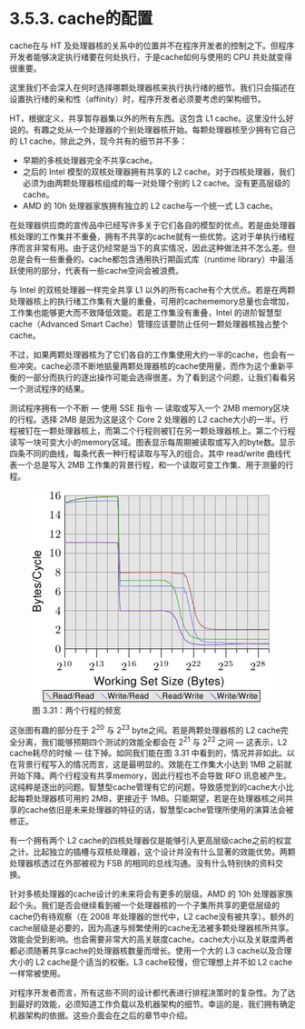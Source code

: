 # 3.5.3. cache的配置

cache在与 HT 及处理器核的关系中的位置并不在程序开发者的控制之下。但程序开发者能够决定执行绪要在何处执行，于是cache如何与使用的 CPU 共处就变得很重要。

这里我们不会深入在何时选择哪颗处理器核来执行执行绪的细节。我们只会描述在设置执行绪的亲和性（affinity）时，程序开发者必须要考虑的架构细节。

HT，根据定义，共享暂存器集以外的所有东西。这包含 L1 cache。这里没什么好说的。有趣之处从一个处理器的个别处理器核开始。每颗处理器核至少拥有它自己的 L1 cache。除此之外，现今共有的细节并不多：

* 早期的多核处理器完全不共享cache。
* 之后的 Intel 模型的双核处理器拥有共享的 L2 cache。对于四核处理器，我们必须为由两颗处理器核组成的每一对处理个别的 L2 cache。没有更高层级的cache。
* AMD 的 10h 处理器家族拥有独立的 L2 cache与一个统一式 L3 cache。

在处理器供应商的宣传品中已经写许多关于它们各自的模型的优点。若是由处理器核处理的工作集并不重叠，拥有不共享的cache就有一些优势。这对于单执行绪程序而言非常有用。由于这仍经常是当下的真实情况，因此这种做法并不怎么差。但总是会有一些重叠的。cache都包含通用执行期函式库（runtime library）中最活跃使用的部分，代表有一些cache空间会被浪费。

与 Intel 的双核处理器一样完全共享 L1 以外的所有cache有个大优点。若是在两颗处理器核上的执行绪工作集有大量的重叠，可用的cachememory总量也会增加，工作集也能够更大而不致降低效能。若是工作集没有重叠，Intel 的进阶智慧型cache（Advanced Smart Cache）管理应该要防止任何一颗处理器核独占整个cache。

不过，如果两颗处理器核为了它们各自的工作集使用大约一半的cache，也会有一些冲突。cache必须不断地掂量两颗处理器核的cache使用量，而作为这个重新平衡的一部分而执行的逐出操作可能会选得很差。为了看到这个问题，让我们看看另一个测试程序的结果。

测试程序拥有一个不断 –– 使用 SSE 指令 –– 读取或写入一个 2MB memory区块的行程。选择 2MB 是因为这是这个 Core 2 处理器的 L2 cache大小的一半。行程被钉在一颗处理器核上，而第二个行程则被钉在另一颗处理器核上。第二个行程读写一块可变大小的memory区域。图表显示每周期被读取或写入的byte数。显示四条不同的曲线，每条代表一种行程读取与写入的组合。其中 read/write 曲线代表一个总是写入 2MB 工作集的背景行程，和一个读取可变工作集、用于测量的行程。

<figure>
  <img src="../../assets/figure-3.31.png" alt="图 3.31：两个行程的频宽">
  <figcaption>图 3.31：两个行程的频宽</figcaption>
</figure>

这张图有趣的部分在于 2<sup>20</sup> 与 2<sup>23</sup> byte之间。若是两颗处理器核的 L2 cache完全分离，我们能够预期四个测试的效能全都会在 2<sup>21</sup> 与 2<sup>22</sup> 之间 –– 这表示，L2 cache耗尽的时候 –– 往下掉。如同我们能在图 3.31 中看到的，情况并非如此。以在背景行程写入的情况而言，这是最明显的。效能在工作集大小达到 1MB 之前就开始下降。两个行程没有共享memory，因此行程也不会导致 RFO 讯息被产生。这纯粹是逐出的问题。智慧型cache管理有它的问题，导致感觉到的cache大小比起每颗处理器核可用的 2MB，更接近于 1MB。只能期望，若是在处理器核之间共享的cache依旧是未来处理器的特征的话，智慧型cache管理所使用的演算法会被修正。

有一个拥有两个 L2 cache的四核处理器仅是能够引入更高层级cache之前的权宜之计。比起独立的插槽与双核处理器，这个设计并没有什么显著的效能优势。两颗处理器核透过在外部被视为 FSB 的相同的总线沟通。没有什么特别快的资料交换。

针对多核处理器的cache设计的未来将会有更多的层级。AMD 的 10h 处理器家族起个头。我们是否会继续看到被一个处理器核的一个子集所共享的更低层级的cache仍有待观察（在 2008 年处理器的世代中，L2 cache没有被共享）。额外的cache层级是必要的，因为高速与频繁使用的cache无法被多颗处理器核所共享。效能会受到影响。也会需要非常大的高关联度cache。cache大小以及关联度两者都必须随著共享cache的处理器核数量而增长。使用一个大的 L3 cache以及合理大小的 L2 cache是个适当的权衡。L3 cache较慢，但它理想上并不如 L2 cache一样常被使用。

对程序开发者而言，所有这些不同的设计都代表进行排程决策时的复杂性。为了达到最好的效能，必须知道工作负载以及机器架构的细节。幸运的是，我们拥有确定机器架构的依据。这些介面会在之后的章节中介绍。

